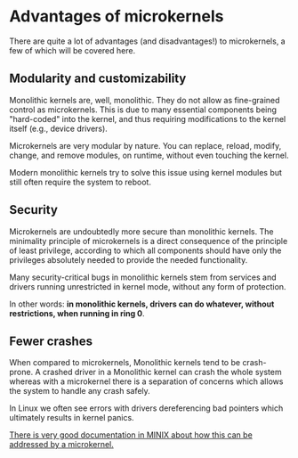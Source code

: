 Advantages of microkernels
==========================

There are quite a lot of advantages (and disadvantages!) to microkernels, a few of which will be covered here.

Modularity and customizability
------------------------------

Monolithic kernels are, well, monolithic. They do not allow as fine-grained control as microkernels. This is due to many essential components being "hard-coded" into the kernel, and thus requiring modifications to the kernel itself (e.g., device drivers).

Microkernels are very modular by nature. You can replace, reload, modify, change, and remove modules, on runtime, without even touching the kernel.

Modern monolithic kernels try to solve this issue using kernel modules but still often require the system to reboot.

Security
--------

Microkernels are undoubtedly more secure than monolithic kernels. The minimality principle of microkernels is a direct consequence of the principle of least privilege, according to which all components should have only the privileges absolutely needed to provide the needed functionality.

Many security-critical bugs in monolithic kernels stem from services and drivers running unrestricted in kernel mode, without any form of protection.

In other words: **in monolithic kernels, drivers can do whatever, without restrictions, when running in ring 0**.

Fewer crashes
-------------

When compared to microkernels, Monolithic kernels tend to be crash-prone. A crashed driver in a Monolithic kernel can crash the whole system whereas with a microkernel there is a separation of concerns which allows the system to handle any crash safely.

In Linux we often see errors with drivers dereferencing bad pointers which ultimately results in kernel panics.

[There is very good documentation in MINIX about how this can be addressed by a microkernel.]

[There is very good documentation in MINIX about how this can be addressed by a microkernel.]: http://wiki.minix3.org/doku.php?id=www:documentation:reliability
